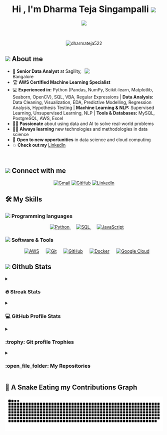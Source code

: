 <h1 align="center">Hi , I'm Dharma Teja Singampalli <img src="https://media.giphy.com/media/hvRJCLFzcasrR4ia7z/giphy.gif" width="35"></h1>
<p align="center">
  <a href="https://github.com/DenverCoder1/readme-typing-svg"><img src="https://readme-typing-svg.herokuapp.com?font=Time+New+Roman&color=%23C8BE25&size=25&center=true&vCenter=true&width=630&height=100&lines=Data+Science+%7C+Machine+Learning+Enthusiast;AWS+Certified+Machine+Learning+Specialist;Python+Developer+%7C+Cloud+Computing+Specialist;Always+learning+new+things"></a>
</p>

<br>

<p align="center"> 
	<img src="https://komarev.com/ghpvc/?username=dharmateja522&label=Profile%20views&color=0047AB&style=plastic?" alt="dharmateja522" height=25px, width=160px/> 
</p>

## <picture><img src = "https://github.com/dharmateja522/dharmateja522/tree/a284ec43867b5e9826aa1e95ec076e907f952483/Images/about_me.gif" width = 50px></picture> About me

<picture> <img align="right" src="https://github.com/dharmateja522/dharmateja522/tree/a284ec43867b5e9826aa1e95ec076e907f952483/Images/Right_Side.gif" width = 250px></picture>

- :office: **Senior Data Analyst** at Sagility, Bangalore
- :trophy: **AWS Certified Machine Learning Specialist**
- :computer: **Experienced in:** Python (Pandas, NumPy, Scikit-learn, Matplotlib, Seaborn, OpenCV), SQL, VBA, Regular Expressions | **Data Analysis:** Data Cleaning, Visualization, EDA, Predictive Modelling, Regression Analysis, Hypothesis Testing | **Machine Learning & NLP:** Supervised Learning, Unsupervised Learning, NLP | **Tools & Databases:** MySQL, PostgreSQL, AWS, Excel
- :technologist: **Passionate** about using data and AI to solve real-world problems
- :student: **Always learning** new technologies and methodologies in data science
- :thinking: **Open to new opportunities** in data science and cloud computing
- :boom: **Check out my** [LinkedIn](https://www.linkedin.com/in/dharma-teja-singampalli-a06916110)

<br>

## <picture> <img src="https://github.com/dharmateja522/dharmateja522/tree/a284ec43867b5e9826aa1e95ec076e907f952483/Images/Connect-with-me.gif" width="100px"> </picture> Connect with me
<p align="center">
	<a href="mailto:dharmateja522@gmail.com"><img img src="https://img.shields.io/badge/gmail-%23EA4335.svg?style=plastic&logo=gmail&logoColor=white" alt="Gmail"/></a>
	<a href="https://github.com/dharmateja522"><img src="https://img.shields.io/badge/github-%23181717.svg?style=plastic&logo=github&logoColor=white" alt="GitHub"/></a>
	<a href="https://www.linkedin.com/in/dharma-teja-singampalli-a06916110/"><img src="https://img.shields.io/badge/linkedin-%230A66C2.svg?style=plastic&logo=linkedin&logoColor=white" alt="LinkedIn"/></a>
</p>

## 🛠️ My Skills

### <picture> <img src = "https://github.com/dharmateja522/dharmateja522/tree/a284ec43867b5e9826aa1e95ec076e907f952483/Images/Programming_Languages.gif" width = 50px>  </picture> Programming languages

<p align="center"> 
  &emsp; 
  <a href="https://www.python.org/" target="_blank"> 
    <img alt="Python" src="https://img.shields.io/badge/Python-%2314354C.svg?style=plastic&logo=python&logoColor=white">
  </a> 
  &emsp;
  <a href="https://www.sql.com/" target="_blank"> 
    <img alt="SQL" src="https://img.shields.io/badge/SQL%20-%23007396.svg?style=plastic&logo=sql&logoColor=white">
  </a> 
  &emsp;
  <a href="https://developer.mozilla.org/en-US/docs/Web/JavaScript" target="_blank"> 
     <img alt="JavaScript" src="https://img.shields.io/badge/JavaScript%20-%23F7DF1E.svg?style=plastic&logo=javascript&logoColor=black">
   </a>
</p>

### <picture> <img src = "https://github.com/dharmateja522/dharmateja522/tree/a284ec43867b5e9826aa1e95ec076e907f952483/Images/Software_Tools.gif" width = 50px>  </picture> Software & Tools
 
<p align="center">
  &emsp;
    <a href="#"><img alt="AWS" src="https://img.shields.io/badge/AWS-%23FF9900.svg?style=plastic&logo=amazon-aws&logoColor=white"></a>
  &emsp;
    <a href="#"><img alt="Git" src="https://img.shields.io/badge/Git%20-%23F05033.svg?style=plastic&logo=git&logoColor=white"></a>
  &emsp;
    <a href="#"><img alt="GitHub" src="https://img.shields.io/badge/github-%23181717.svg?style=plastic&logo=github&logoColor=white"></a>
  &emsp;
    <a href="#"><img alt="Docker" src="https://img.shields.io/badge/Docker-%232496ED.svg?style=plastic&logo=docker&logoColor=white"></a>
  &emsp;
    <a href="#"><img alt="Google Cloud" src="https://img.shields.io/badge/Google%20Cloud-%234285F4.svg?style=plastic&logo=google-cloud&logoColor=white"></a>
</p>

## <picture> <img src = "https://github.com/dharmateja522/dharmateja522/tree/a284ec43867b5e9826aa1e95ec076e907f952483/Images/Statistics.gif" width = 50px>  </picture> Github Stats

<details><summary><h3> 🔥 Streak Stats</h3></summary>

----	

<p align="center"><img src="https://github-readme-streak-stats.herokuapp.com/?user=dharmateja522&theme=tokyonight_duo" alt="Dharma Teja's Streak Stats" /></p>

</details>
  
<details><summary><h3>💻 GitHub Profile Stats</h3></summary>

----
	
<p align="center">
    <a href="https://github.com/anuraghazra/github-readme-stats">
	    <img alt="Dharma Teja's Github Stats" src="https://github-readme-stats.vercel.app/api?username=dharmateja522&show_icons=true&count_private=true&locale=en&theme=tokyonight&layout=compact" height="230px"/></a>
	  <img src="https://github-readme-stats.vercel.app/api/top-langs?username=dharmateja522&langs_count=10&show_icons=true&locale=en&theme=tokyonight" alt="Dharma Teja's Top Languages" height="230px"/>
<br/>

  <b>Note:</b> Top languages is only a metric of the languages my public code consists of and doesn't reflect experience or skill level.
  </p>
</details>

<!-- <details><summary><h3>⚡ Recent GitHub Activity</h3></summary> -->

<!-- ---- -->
	
<!-- [![Dharma Teja's github activity graph](https://github-readme-activity-graph.cyclic.app/graph?username=dharmateja522&theme=github)](https://github.com/dharmateja522/github-readme-activity-graph) -->

<!-- </details> -->

<details><summary> <h3> :trophy: Git profile Trophies </h3></summary>

----
	
<p align="center"> <a href="https://github.com/ryo-ma/github-profile-trophy"><img src="https://github-profile-trophy.vercel.app/?username=dharmateja522&theme=flat&no-bg=true&margin-w=15&margin-h=15" alt="Dharma Teja" /></a> </p>


	
</details>


	
<details><summary><h3> :open_file_folder: My Repositories </h3></summary>

----
	
<div>
  <p align="center">
	<a href="https://github.com/dharmateja522/DS-Portfolio">
      		<img src="https://github-readme-stats.vercel.app/api/pin/?username=dharmateja522&repo=DS-Portfolio&theme=tokyonight" alt="DS Portfolio" />
    	</a>
	  <a href="https://github.com/dharmateja522/Machine-Learning">
      		<img src="https://github-readme-stats.vercel.app/api/pin/?username=dharmateja522&repo=Machine-Learning&theme=tokyonight" alt="Machine Learning" />
    	</a>
	<a href="https://github.com/dharmateja522/NLP">
      		<img src="https://github-readme-stats.vercel.app/api/pin/?username=dharmateja522&repo=NLP&theme=tokyonight" alt="NLP" />
    	</a>
	<a href="https://github.com/dharmateja522/Pandas-Cookbook-Second-Edition">
      		<img src="https://github-readme-stats.vercel.app/api/pin/?username=dharmateja522&repo=Pandas-Cookbook-Second-Edition&theme=tokyonight" alt="Pandas Cookbook Second Edition" />
    	</a>
    	<a href="https://github.com/dharmateja522/Data-Visualization">
      		<img src="https://github-readme-stats.vercel.app/api/pin/?username=dharmateja522&repo=Data-Visualization&theme=tokyonight" alt="Data Visualization" />
    	</a>
    	<a href="https://github.com/dharmateja522/Sparkora">
      		<img src="https://github-readme-stats.vercel.app/api/pin/?username=dharmateja522&repo=Sparkora&theme=tokyonight" alt="Sparkora" />
    	</a>
    	<a href="https://github.com/dharmateja522/applied-ml">
      		<img src="https://github-readme-stats.vercel.app/api/pin/?username=dharmateja522&repo=applied-ml&theme=tokyonight" alt="Applied ML" />
    	</a>

	
  </p>
</div>
</details>

## 🐍 A Snake Eating my Contributions Graph
	

![snake gif](https://github.com/dharmateja522/dharmateja522/blob/output/github-contribution-grid-snake.svg)

</br></br>

